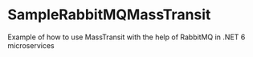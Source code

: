 # SampleRabbitMQMassTransit
Example of how to use MassTransit with the help of RabbitMQ in .NET 6 microservices
